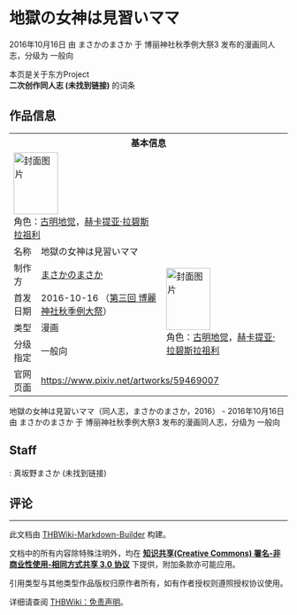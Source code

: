 # 地獄の女神は見習いママ

<!-- source html: G:\repos\THBWiki-Markdown-Builder\THBWikiMarkdown\Temp\main\9\94\ns0%3A%E5%9C%B0%E7%8D%84%E3%81%AE%E5%A5%B3%E7%A5%9E%E3%81%AF%E8%A6%8B%E7%BF%92%E3%81%84%E3%83%9E%E3%83%9E.html -->

2016年10月16日 由 まさかのまさか 于 博丽神社秋季例大祭3 发布的漫画同人志，分级为 一般向

本页是关于东方Project  
 **二次创作同人志 (未找到链接)** 的词条

## 作品信息

<table><tbody><tr><th colspan="3">基本信息</th></tr><tr><td class="cover-artwork-mobile" colspan="2"><a href="./文件-地獄の女神は見習いママ封面.jpg.md" class="image" title="封面图片"><img alt="封面图片" src="https://upload.thwiki.cc/thumb/3/3e/%E5%9C%B0%E7%8D%84%E3%81%AE%E5%A5%B3%E7%A5%9E%E3%81%AF%E8%A6%8B%E7%BF%92%E3%81%84%E3%83%9E%E3%83%9E%E5%B0%81%E9%9D%A2.jpg/80px-%E5%9C%B0%E7%8D%84%E3%81%AE%E5%A5%B3%E7%A5%9E%E3%81%AF%E8%A6%8B%E7%BF%92%E3%81%84%E3%83%9E%E3%83%9E%E5%B0%81%E9%9D%A2.jpg" decoding="async" loading="lazy" width="80" height="112" srcset="https://upload.thwiki.cc/thumb/3/3e/%E5%9C%B0%E7%8D%84%E3%81%AE%E5%A5%B3%E7%A5%9E%E3%81%AF%E8%A6%8B%E7%BF%92%E3%81%84%E3%83%9E%E3%83%9E%E5%B0%81%E9%9D%A2.jpg/120px-%E5%9C%B0%E7%8D%84%E3%81%AE%E5%A5%B3%E7%A5%9E%E3%81%AF%E8%A6%8B%E7%BF%92%E3%81%84%E3%83%9E%E3%83%9E%E5%B0%81%E9%9D%A2.jpg 1.5x, https://upload.thwiki.cc/thumb/3/3e/%E5%9C%B0%E7%8D%84%E3%81%AE%E5%A5%B3%E7%A5%9E%E3%81%AF%E8%A6%8B%E7%BF%92%E3%81%84%E3%83%9E%E3%83%9E%E5%B0%81%E9%9D%A2.jpg/160px-%E5%9C%B0%E7%8D%84%E3%81%AE%E5%A5%B3%E7%A5%9E%E3%81%AF%E8%A6%8B%E7%BF%92%E3%81%84%E3%83%9E%E3%83%9E%E5%B0%81%E9%9D%A2.jpg 2x" data-file-width="2553" data-file-height="3569"></a><div class="cover-char">角色：<a href="./古明地觉.md" title="古明地觉">古明地觉</a>，<a href="./赫卡提亚·拉碧斯拉祖利.md" title="赫卡提亚·拉碧斯拉祖利">赫卡提亚·拉碧斯拉祖利</a></div></td>
</tr><tr><td class="label">名称</td><td colspan="2"> 地獄の女神は見習いママ </td></tr><tr><td class="label">制作方</td><td><a href="./まさかのまさか.md" title="まさかのまさか">まさかのまさか</a></td><td class="cover-artwork" rowspan="4" style="min-width:112px;"><a href="./文件-地獄の女神は見習いママ封面.jpg.md" class="image" title="封面图片"><img alt="封面图片" src="https://upload.thwiki.cc/thumb/3/3e/%E5%9C%B0%E7%8D%84%E3%81%AE%E5%A5%B3%E7%A5%9E%E3%81%AF%E8%A6%8B%E7%BF%92%E3%81%84%E3%83%9E%E3%83%9E%E5%B0%81%E9%9D%A2.jpg/80px-%E5%9C%B0%E7%8D%84%E3%81%AE%E5%A5%B3%E7%A5%9E%E3%81%AF%E8%A6%8B%E7%BF%92%E3%81%84%E3%83%9E%E3%83%9E%E5%B0%81%E9%9D%A2.jpg" decoding="async" loading="lazy" width="80" height="112" srcset="https://upload.thwiki.cc/thumb/3/3e/%E5%9C%B0%E7%8D%84%E3%81%AE%E5%A5%B3%E7%A5%9E%E3%81%AF%E8%A6%8B%E7%BF%92%E3%81%84%E3%83%9E%E3%83%9E%E5%B0%81%E9%9D%A2.jpg/120px-%E5%9C%B0%E7%8D%84%E3%81%AE%E5%A5%B3%E7%A5%9E%E3%81%AF%E8%A6%8B%E7%BF%92%E3%81%84%E3%83%9E%E3%83%9E%E5%B0%81%E9%9D%A2.jpg 1.5x, https://upload.thwiki.cc/thumb/3/3e/%E5%9C%B0%E7%8D%84%E3%81%AE%E5%A5%B3%E7%A5%9E%E3%81%AF%E8%A6%8B%E7%BF%92%E3%81%84%E3%83%9E%E3%83%9E%E5%B0%81%E9%9D%A2.jpg/160px-%E5%9C%B0%E7%8D%84%E3%81%AE%E5%A5%B3%E7%A5%9E%E3%81%AF%E8%A6%8B%E7%BF%92%E3%81%84%E3%83%9E%E3%83%9E%E5%B0%81%E9%9D%A2.jpg 2x" data-file-width="2553" data-file-height="3569"></a><div class="cover-char">角色：<a href="./古明地觉.md" title="古明地觉">古明地觉</a>，<a href="./赫卡提亚·拉碧斯拉祖利.md" title="赫卡提亚·拉碧斯拉祖利">赫卡提亚·拉碧斯拉祖利</a></div></td>
</tr><tr><td class="label">首发日期</td><td>2016-10-16&#160;（<a href="/展会作品列表?e=%E5%8D%9A%E4%B8%BD%E7%A5%9E%E7%A4%BE%E7%A7%8B%E5%AD%A3%E4%BE%8B%E5%A4%A7%E7%A5%AD%233">第三回 博麗神社秋季例大祭</a>）</td></tr><tr><td class="label">类型</td><td>漫画</td></tr><tr><td class="label">分级指定</td><td>一般向</td></tr>
<tr><td class="label">官网页面</td><td colspan="2"><a rel="nofollow" class="external free" href="https://www.pixiv.net/artworks/59469007">https://www.pixiv.net/artworks/59469007</a></td></tr></tbody></table>

地獄の女神は見習いママ（同人志，まさかのまさか，2016） - 2016年10月16日 由 まさかのまさか 于 博丽神社秋季例大祭3 发布的漫画同人志，分级为 一般向

## Staff
: 真坂野まさか (未找到链接)


## 评论




---

此文档由 [THBWiki-Markdown-Builder](https://github.com/Delsin-Yu/THBWiki-Markdown-Builder) 构建。

文档中的所有内容除特殊注明外，均在 [**知识共享(Creative Commons) 署名-非商业性使用-相同方式共享 3.0 协议**](https://creativecommons.org/licenses/by-sa/3.0/deed.zh-hans) 下提供，附加条款亦可能应用。

引用类型与其他类型作品版权归原作者所有，如有作者授权则遵照授权协议使用。

详细请查阅 [THBWiki：免责声明](https://thbwiki.cc/THBWiki:%E5%85%8D%E8%B4%A3%E5%A3%B0%E6%98%8E)。

